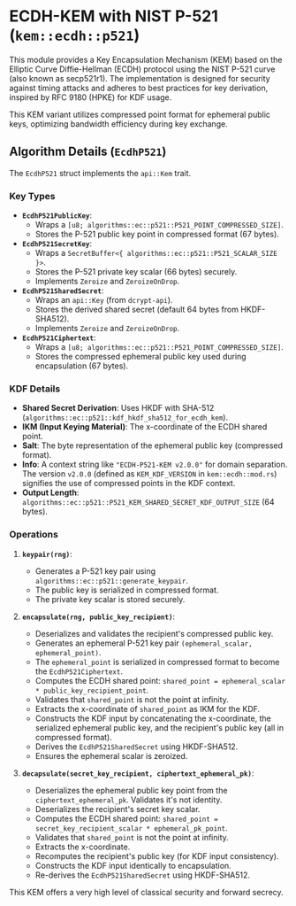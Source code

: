 # ECDH-KEM with NIST P-521 (`kem::ecdh::p521`)

This module provides a Key Encapsulation Mechanism (KEM) based on the Elliptic Curve Diffie-Hellman (ECDH) protocol using the NIST P-521 curve (also known as secp521r1). The implementation is designed for security against timing attacks and adheres to best practices for key derivation, inspired by RFC 9180 (HPKE) for KDF usage.

This KEM variant utilizes compressed point format for ephemeral public keys, optimizing bandwidth efficiency during key exchange.

## Algorithm Details (`EcdhP521`)

The `EcdhP521` struct implements the `api::Kem` trait.

### Key Types

-   **`EcdhP521PublicKey`**:
    *   Wraps a `[u8; algorithms::ec::p521::P521_POINT_COMPRESSED_SIZE]`.
    *   Stores the P-521 public key point in compressed format (67 bytes).
-   **`EcdhP521SecretKey`**:
    *   Wraps a `SecretBuffer<{ algorithms::ec::p521::P521_SCALAR_SIZE }>`.
    *   Stores the P-521 private key scalar (66 bytes) securely.
    *   Implements `Zeroize` and `ZeroizeOnDrop`.
-   **`EcdhP521SharedSecret`**:
    *   Wraps an `api::Key` (from `dcrypt-api`).
    *   Stores the derived shared secret (default 64 bytes from HKDF-SHA512).
    *   Implements `Zeroize` and `ZeroizeOnDrop`.
-   **`EcdhP521Ciphertext`**:
    *   Wraps a `[u8; algorithms::ec::p521::P521_POINT_COMPRESSED_SIZE]`.
    *   Stores the compressed ephemeral public key used during encapsulation (67 bytes).

### KDF Details

-   **Shared Secret Derivation**: Uses HKDF with SHA-512 (`algorithms::ec::p521::kdf_hkdf_sha512_for_ecdh_kem`).
-   **IKM (Input Keying Material)**: The x-coordinate of the ECDH shared point.
-   **Salt**: The byte representation of the ephemeral public key (compressed format).
-   **Info**: A context string like `"ECDH-P521-KEM v2.0.0"` for domain separation. The version `v2.0.0` (defined as `KEM_KDF_VERSION` in `kem::ecdh::mod.rs`) signifies the use of compressed points in the KDF context.
-   **Output Length**: `algorithms::ec::p521::P521_KEM_SHARED_SECRET_KDF_OUTPUT_SIZE` (64 bytes).

### Operations

1.  **`keypair(rng)`**:
    *   Generates a P-521 key pair using `algorithms::ec::p521::generate_keypair`.
    *   The public key is serialized in compressed format.
    *   The private key scalar is stored securely.

2.  **`encapsulate(rng, public_key_recipient)`**:
    *   Deserializes and validates the recipient's compressed public key.
    *   Generates an ephemeral P-521 key pair `(ephemeral_scalar, ephemeral_point)`.
    *   The `ephemeral_point` is serialized in compressed format to become the `EcdhP521Ciphertext`.
    *   Computes the ECDH shared point: `shared_point = ephemeral_scalar * public_key_recipient_point`.
    *   Validates that `shared_point` is not the point at infinity.
    *   Extracts the x-coordinate of `shared_point` as IKM for the KDF.
    *   Constructs the KDF input by concatenating the x-coordinate, the serialized ephemeral public key, and the recipient's public key (all in compressed format).
    *   Derives the `EcdhP521SharedSecret` using HKDF-SHA512.
    *   Ensures the ephemeral scalar is zeroized.

3.  **`decapsulate(secret_key_recipient, ciphertext_ephemeral_pk)`**:
    *   Deserializes the ephemeral public key point from the `ciphertext_ephemeral_pk`. Validates it's not identity.
    *   Deserializes the recipient's secret key scalar.
    *   Computes the ECDH shared point: `shared_point = secret_key_recipient_scalar * ephemeral_pk_point`.
    *   Validates that `shared_point` is not the point at infinity.
    *   Extracts the x-coordinate.
    *   Recomputes the recipient's public key (for KDF input consistency).
    *   Constructs the KDF input identically to encapsulation.
    *   Re-derives the `EcdhP521SharedSecret` using HKDF-SHA512.

This KEM offers a very high level of classical security and forward secrecy.
